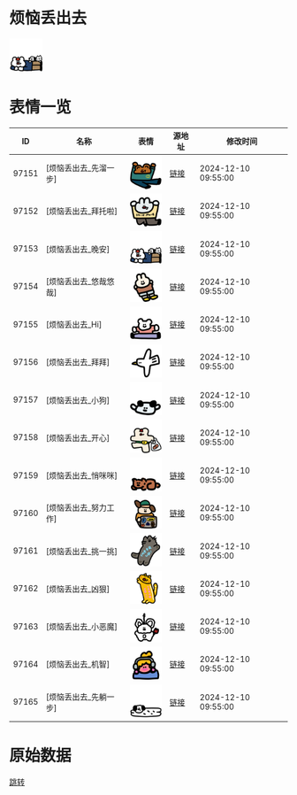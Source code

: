# 烦恼丢出去

<img src="./cover.png" height="60" alt="cover" />

# 表情一览

|ID|名称|表情|源地址|修改时间|
|----|----|----|----|----|
|97151|[烦恼丢出去_先溜一步]|<img src="./pic/097151_%5B烦恼丢出去_先溜一步%5D.png" height="60" alt="先溜一步"/>|[链接](https://i0.hdslb.com/bfs/garb/d0de5f5121a432471dee69fd6893cb010ebb6e7f.png)|2024-12-10 09:55:00|
|97152|[烦恼丢出去_拜托啦]|<img src="./pic/097152_%5B烦恼丢出去_拜托啦%5D.png" height="60" alt="拜托啦"/>|[链接](https://i0.hdslb.com/bfs/garb/200e2e2f907fa085a09c0be47ecc042a99bdf492.png)|2024-12-10 09:55:00|
|97153|[烦恼丢出去_晚安]|<img src="./pic/097153_%5B烦恼丢出去_晚安%5D.png" height="60" alt="晚安"/>|[链接](https://i0.hdslb.com/bfs/garb/224914dea6316c40da2bafeb4b5a34a62cc4ce89.png)|2024-12-10 09:55:00|
|97154|[烦恼丢出去_悠哉悠哉]|<img src="./pic/097154_%5B烦恼丢出去_悠哉悠哉%5D.png" height="60" alt="悠哉悠哉"/>|[链接](https://i0.hdslb.com/bfs/garb/7d9683398ee8d895f79e951246419ed6f4da1d06.png)|2024-12-10 09:55:00|
|97155|[烦恼丢出去_Hi]|<img src="./pic/097155_%5B烦恼丢出去_Hi%5D.png" height="60" alt="Hi"/>|[链接](https://i0.hdslb.com/bfs/garb/fd5a756b7cd43f5d3c63027c1b4e0231bf053ef7.png)|2024-12-10 09:55:00|
|97156|[烦恼丢出去_拜拜]|<img src="./pic/097156_%5B烦恼丢出去_拜拜%5D.png" height="60" alt="拜拜"/>|[链接](https://i0.hdslb.com/bfs/garb/4449ecd8b03ec109bda3e691132f6e4dcd45824d.png)|2024-12-10 09:55:00|
|97157|[烦恼丢出去_小狗]|<img src="./pic/097157_%5B烦恼丢出去_小狗%5D.png" height="60" alt="小狗"/>|[链接](https://i0.hdslb.com/bfs/garb/9225cc5999e4f35f4caf79f7b9f962588dabc887.png)|2024-12-10 09:55:00|
|97158|[烦恼丢出去_开心]|<img src="./pic/097158_%5B烦恼丢出去_开心%5D.png" height="60" alt="开心"/>|[链接](https://i0.hdslb.com/bfs/garb/364e701232e1b8aba01b3be35953c6d2b9fb4086.png)|2024-12-10 09:55:00|
|97159|[烦恼丢出去_悄咪咪]|<img src="./pic/097159_%5B烦恼丢出去_悄咪咪%5D.png" height="60" alt="悄咪咪"/>|[链接](https://i0.hdslb.com/bfs/garb/02f03d10bf0a284a055e7308dd387f7df318c40d.png)|2024-12-10 09:55:00|
|97160|[烦恼丢出去_努力工作]|<img src="./pic/097160_%5B烦恼丢出去_努力工作%5D.png" height="60" alt="努力工作"/>|[链接](https://i0.hdslb.com/bfs/garb/5844c450af32ebdde4fa4ea04862e5a2741a1f61.png)|2024-12-10 09:55:00|
|97161|[烦恼丢出去_挑一挑]|<img src="./pic/097161_%5B烦恼丢出去_挑一挑%5D.png" height="60" alt="挑一挑"/>|[链接](https://i0.hdslb.com/bfs/garb/6ad10f91ca7b0bfde490bcdc4b4afb91538f26bc.png)|2024-12-10 09:55:00|
|97162|[烦恼丢出去_凶狠]|<img src="./pic/097162_%5B烦恼丢出去_凶狠%5D.png" height="60" alt="凶狠"/>|[链接](https://i0.hdslb.com/bfs/garb/cb8ca65b39db2728d2839b7671468a12c729cd3a.png)|2024-12-10 09:55:00|
|97163|[烦恼丢出去_小恶魔]|<img src="./pic/097163_%5B烦恼丢出去_小恶魔%5D.png" height="60" alt="小恶魔"/>|[链接](https://i0.hdslb.com/bfs/garb/6d7764c5ffd15c868a2c994dcc1a22e716cd2a72.png)|2024-12-10 09:55:00|
|97164|[烦恼丢出去_机智]|<img src="./pic/097164_%5B烦恼丢出去_机智%5D.png" height="60" alt="机智"/>|[链接](https://i0.hdslb.com/bfs/garb/5f698d25706c6846b7b085446ecae07a65d0760f.png)|2024-12-10 09:55:00|
|97165|[烦恼丢出去_先躺一步]|<img src="./pic/097165_%5B烦恼丢出去_先躺一步%5D.png" height="60" alt="先躺一步"/>|[链接](https://i0.hdslb.com/bfs/garb/dfcab9a196ac704ca800ef245745c77218520673.png)|2024-12-10 09:55:00|

# 原始数据

[跳转](./raw.json)


